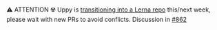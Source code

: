 
⚠️ ATTENTION ☢️ Uppy is [transitioning into a Lerna repo](https://github.com/transloadit/uppy/pull/906) this/next week, please wait with new PRs to avoid conflicts. Discussion in [#862](https://github.com/transloadit/uppy/issues/862)
